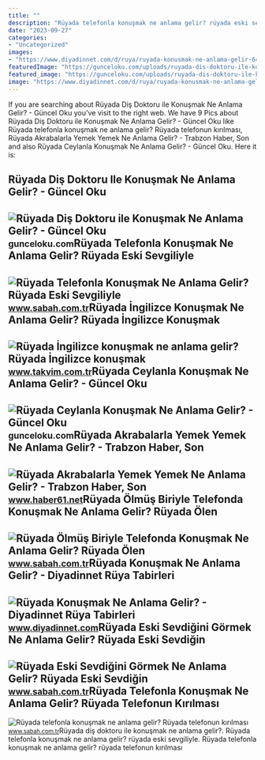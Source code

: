 ```yaml
---
title: ""
description: "Rüyada telefonla konuşmak ne anlama gelir? rüyada eski sevgiliyle"
date: "2023-09-27"
categories:
- "Uncategorized"
images:
- "https://www.diyadinnet.com/d/ruya/ruyada-konusmak-ne-anlama-gelir-6447.jpg"
featuredImage: "https://gunceloku.com/uploads/ruyada-dis-doktoru-ile-konusmak-ne-anlama-gelir-627b7eb12c053.jpg"
featured_image: "https://gunceloku.com/uploads/ruyada-dis-doktoru-ile-konusmak-ne-anlama-gelir-627b7eb12c053.jpg"
image: "https://www.diyadinnet.com/d/ruya/ruyada-konusmak-ne-anlama-gelir-6447.jpg"
---
```


If you are searching about Rüyada Diş Doktoru ile Konuşmak Ne Anlama Gelir? - Güncel Oku you've visit to the right web. We have 9 Pics about Rüyada Diş Doktoru ile Konuşmak Ne Anlama Gelir? - Güncel Oku like Rüyada telefonla konuşmak ne anlama gelir? Rüyada telefonun kırılması, Rüyada Akrabalarla Yemek Yemek Ne Anlama Gelir? - Trabzon Haber, Son and also Rüyada Ceylanla Konuşmak Ne Anlama Gelir? - Güncel Oku. Here it is:

Rüyada Diş Doktoru Ile Konuşmak Ne Anlama Gelir? - Güncel Oku
-------------------------------------------------------------

 ![Rüyada Diş Doktoru ile Konuşmak Ne Anlama Gelir? - Güncel Oku](https://gunceloku.com/uploads/ruyada-dis-doktoru-ile-konusmak-ne-anlama-gelir-627b7eb12c053.jpg) <small>gunceloku.com</small>Rüyada Telefonla Konuşmak Ne Anlama Gelir? Rüyada Eski Sevgiliyle
-----------------------------------------------------------------

 ![Rüyada Telefonla Konuşmak Ne Anlama Gelir? Rüyada Eski Sevgiliyle](https://iasbh.tmgrup.com.tr/0d503b/752/395/0/30/724/410?u=https://isbh.tmgrup.com.tr/sbh/2021/08/30/ruyada-telefonla-konusmak-ne-anlama-gelir-ruyada-eski-sevgiliyle-ve-tanidik-biriyle-telefonla-konusmak-anlami-nedir-1630318389081.jpg) <small>www.sabah.com.tr</small>Rüyada İngilizce Konuşmak Ne Anlama Gelir? Rüyada İngilizce Konuşmak
--------------------------------------------------------------------

 ![Rüyada İngilizce konuşmak ne anlama gelir? Rüyada İngilizce konuşmak](https://iatkv.tmgrup.com.tr/6b970a/600/314/0/9/618/333?u=https:%2f%2fitkv.tmgrup.com.tr%2falbum%2f2022%2f03%2f28%2fruyada-ingilizce-konusmak-ne-anlama-gelir-ruyada-ingilizce-konusmak-neye-isarettir-ruyada-yabanci-dik-konusman-1648494513205.jpg) <small>www.takvim.com.tr</small>Rüyada Ceylanla Konuşmak Ne Anlama Gelir? - Güncel Oku
------------------------------------------------------

 ![Rüyada Ceylanla Konuşmak Ne Anlama Gelir? - Güncel Oku](https://gunceloku.com/uploads/ruyada-ceylanla-konusmak-ne-anlama-gelir-626bcd712255e.jpg) <small>gunceloku.com</small>Rüyada Akrabalarla Yemek Yemek Ne Anlama Gelir? - Trabzon Haber, Son
--------------------------------------------------------------------

 ![Rüyada Akrabalarla Yemek Yemek Ne Anlama Gelir? - Trabzon Haber, Son](https://haber61net.teimg.com/haber61-net/images/haberler/2021/11/08/ruyada_akrabalarla_yemek_yemek_ne_anlama_gelir_h438063_2c1a1.webp) <small>www.haber61.net</small>Rüyada Ölmüş Biriyle Telefonda Konuşmak Ne Anlama Gelir? Rüyada Ölen
--------------------------------------------------------------------

 ![Rüyada Ölmüş Biriyle Telefonda Konuşmak Ne Anlama Gelir? Rüyada Ölen](https://iasbh.tmgrup.com.tr/db0621/752/395/0/0/724/380?u=https://isbh.tmgrup.com.tr/sbh/2022/09/03/ruyada-olmus-biriyle-telefonda-konusmak-ne-anlama-gelir-ruyada-olen-biriyle-telefonda-konusmanin-anlami-1662209001244.jpg) <small>www.sabah.com.tr</small>Rüyada Konuşmak Ne Anlama Gelir? - Diyadinnet Rüya Tabirleri
------------------------------------------------------------

 ![Rüyada Konuşmak Ne Anlama Gelir? - Diyadinnet Rüya Tabirleri](https://www.diyadinnet.com/d/ruya/ruyada-konusmak-ne-anlama-gelir-6447.jpg) <small>www.diyadinnet.com</small>Rüyada Eski Sevdiğini Görmek Ne Anlama Gelir? Rüyada Eski Sevdiğin
------------------------------------------------------------------

 ![Rüyada Eski Sevdiğini Görmek Ne Anlama Gelir? Rüyada Eski Sevdiğin](https://iasbh.tmgrup.com.tr/af915e/650/344/0/0/774/407?u=https://isbh.tmgrup.com.tr/sbh/2021/08/30/ruyada-eski-sevdigini-gormek-ne-anlama-gelir-ruyada-eski-sevdigin-kisiyi-gormek-ve-onunla-konusmak-anlami-nedir-1630318086259.jpg) <small>www.sabah.com.tr</small>Rüyada Telefonla Konuşmak Ne Anlama Gelir? Rüyada Telefonun Kırılması
---------------------------------------------------------------------

 ![Rüyada telefonla konuşmak ne anlama gelir? Rüyada telefonun kırılması](https://iasbh.tmgrup.com.tr/7de9e1/752/395/0/0/699/368?u=https://isbh.tmgrup.com.tr/sbh/2019/10/31/ruyada-telefonla-konusmak-ne-anlama-gelir-telefonun-kirilmasi-kaybolmasi-calinmasi-1572532511118.jpg) <small>www.sabah.com.tr</small>Rüyada diş doktoru ile konuşmak ne anlama gelir?. Rüyada telefonla konuşmak ne anlama gelir? rüyada eski sevgiliyle. Rüyada telefonla konuşmak ne anlama gelir? rüyada telefonun kırılması
